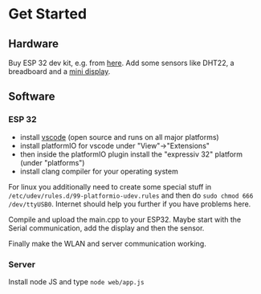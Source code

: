 # Get Started

## Hardware

Buy ESP 32 dev kit, e.g. from [here](https://www.az-delivery.de/products/esp32-developmentboard?ls=de). 
Add some sensors like DHT22, a breadboard and a [mini display](https://www.az-delivery.de/products/0-96zolldisplay?ls=de).

## Software

### ESP 32

 * install [vscode](https://code.visualstudio.com/) (open source and runs on all major platforms)
 * install platformIO for vscode under "View"->"Extensions"
 * then inside the platformIO plugin install the "expressiv 32" platform (under "platforms")
 * install clang compiler for your operating system

For linux you additionally need to create some special stuff in `/etc/udev/rules.d/99-platformio-udev.rules` and then do `sudo chmod 666 /dev/ttyUSB0`. Internet should help you further if you have problems here.

Compile and upload the main.cpp to your ESP32. Maybe start with the Serial communication, add the display and then the sensor.

Finally make the WLAN and server communication working.

### Server

Install node JS and type `node web/app.js`
